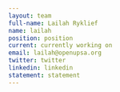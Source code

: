 ```yaml
---
layout: team
full-name: Lailah Ryklief
name: lailah
position: position
current: currently working on
email: lailah@openupsa.org
twitter: twitter
linkedin: linkedin
statement: statement
---
```


